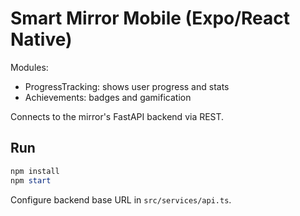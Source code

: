 # Smart Mirror Mobile (Expo/React Native)

Modules:
- ProgressTracking: shows user progress and stats
- Achievements: badges and gamification

Connects to the mirror's FastAPI backend via REST.

## Run
```powershell
npm install
npm start
```

Configure backend base URL in `src/services/api.ts`.
